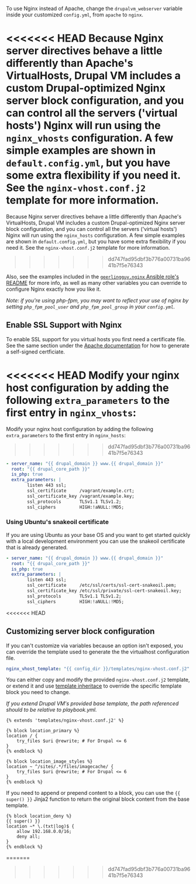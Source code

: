 To use Nginx instead of Apache, change the `drupalvm_webserver` variable inside your customized `config.yml`, from `apache` to `nginx`.

<<<<<<< HEAD
Because Nginx server directives behave a little differently than Apache's VirtualHosts, Drupal VM includes a custom Drupal-optimized Nginx server block configuration, and you can control all the servers ('virtual hosts') Nginx will run using the `nginx_vhosts` configuration. A few simple examples are shown in `default.config.yml`, but you have some extra flexibility if you need it. See the `nginx-vhost.conf.j2` template for more information.
=======
Because Nginx server directives behave a little differently than Apache's VirtualHosts, Drupal VM includes a custom Drupal-optimized Nginx server block configuration, and you can control all the servers ('virtual hosts') Nginx will run using the `nginx_hosts` configuration. A few simple examples are shown in `default.config.yml`, but you have some extra flexibility if you need it. See the `nginx-vhost.conf.j2` template for more information.
>>>>>>> dd747fad95dbf3b776a00731ba9641b7f5e76343

Also, see the examples included in the [`geerlingguy.nginx` Ansible role's README](https://github.com/geerlingguy/ansible-role-nginx#readme) for more info, as well as many other variables you can override to configure Nginx exactly how you like it.

_Note: if you're using php-fpm, you may want to reflect your use of nginx by setting `php_fpm_pool_user` and `php_fpm_pool_group` in your `config.yml`._

## Enable SSL Support with Nginx

To enable SSL support for you virtual hosts you first need a certificate file. See the same section under the [Apache documentation](webservers-apache.md#enable-ssl-support-with-apache) for how to generate a self-signed certficiate.

<<<<<<< HEAD
Modify your nginx host configuration by adding the following `extra_parameters` to the first entry in `nginx_vhosts`:
=======
Modify your nginx host configuration by adding the following `extra_parameters` to the first entry in `nginx_hosts`:
>>>>>>> dd747fad95dbf3b776a00731ba9641b7f5e76343

```yaml
- server_name: "{{ drupal_domain }} www.{{ drupal_domain }}"
  root: "{{ drupal_core_path }}"
  is_php: true
  extra_parameters: |
        listen 443 ssl;
        ssl_certificate     /vagrant/example.crt;
        ssl_certificate_key /vagrant/example.key;
        ssl_protocols       TLSv1.1 TLSv1.2;
        ssl_ciphers         HIGH:!aNULL:!MD5;
```

### Using Ubuntu's snakeoil certificate

If you are using Ubuntu as your base OS and you want to get started quickly with a local development environment you can use the snakeoil certificate that is already generated.

```yaml
- server_name: "{{ drupal_domain }} www.{{ drupal_domain }}"
  root: "{{ drupal_core_path }}"
  is_php: true
  extra_parameters: |
        listen 443 ssl;
        ssl_certificate     /etc/ssl/certs/ssl-cert-snakeoil.pem;
        ssl_certificate_key /etc/ssl/private/ssl-cert-snakeoil.key;
        ssl_protocols       TLSv1.1 TLSv1.2;
        ssl_ciphers         HIGH:!aNULL:!MD5;
```
<<<<<<< HEAD

## Customizing server block configuration

If you can't customize via variables because an option isn't exposed, you can override the template used to generate the the virtualhost configuration file.

```yaml
nginx_vhost_template: "{{ config_dir }}/templates/nginx-vhost.conf.j2"
```

You can either copy and modify the provided `nginx-vhost.conf.j2` template, or extend it and use [template inheritace](http://jinja.pocoo.org/docs/2.9/templates/#template-inheritance) to override the specific template block you need to change.

_If you extend Drupal VM's provided base template, the path referenced should to be relative to playbook.yml._

```
{% extends 'templates/nginx-vhost.conf.j2' %}

{% block location_primary %}
location / {
    try_files $uri @rewrite; # For Drupal <= 6
}
{% endblock %}

{% block location_image_styles %}
location ~ ^/sites/.*/files/imagecache/ {
    try_files $uri @rewrite; # For Drupal <= 6
}
{% endblock %}
```

If you need to append or prepend content to a block, you can use the `{{ super() }}` Jinja2 function to return the original block content from the base template.

```
{% block location_deny %}
{{ super() }}
location ~* \.(txt|log)$ {
    allow 192.168.0.0/16;
    deny all;
}
{% endblock %}
```
=======
>>>>>>> dd747fad95dbf3b776a00731ba9641b7f5e76343
